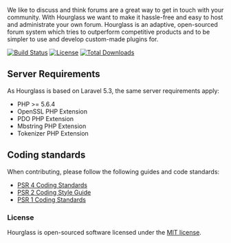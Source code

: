 We like to discuss and think forums are a great way to get in touch with your community. With Hourglass we want to make it hassle-free and easy to host and administrate your own forum. Hourglass is an adaptive, open-sourced forum system which tries to outperform competitive products and to be simpler to use and develop custom-made plugins for.

[![Build Status](https://img.shields.io/travis/hourglasses/board.svg?style=flat)](https://packagist.org/packages/hourglass/board)
[![License](https://img.shields.io/packagist/l/hourglass/board.svg?style=flat)](https://packagist.org/packages/hourglass/board)
[![Total Downloads](https://img.shields.io/packagist/dt/hourglass/board.svg?style=flat)](https://packagist.org/packages/hourglass/board)

## Server Requirements
As Hourglass is based on Laravel 5.3, the same server requirements apply:

- PHP >= 5.6.4
- OpenSSL PHP Extension
- PDO PHP Extension
- Mbstring PHP Extension
- Tokenizer PHP Extension

## Coding standards
When contributing, please follow the following guides and code standards:

* [PSR 4 Coding Standards](https://github.com/php-fig/fig-standards/blob/master/accepted/PSR-4-autoloader.md)
* [PSR 2 Coding Style Guide](https://github.com/php-fig/fig-standards/blob/master/accepted/PSR-2-coding-style-guide.md)
* [PSR 1 Coding Standards](https://github.com/php-fig/fig-standards/blob/master/accepted/PSR-1-basic-coding-standard.md)

### License
Hourglass is open-sourced software licensed under the [MIT license](http://opensource.org/licenses/MIT).
